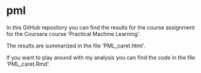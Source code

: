 # pml

In this GitHub repository you can find the results for the course assignment for the Coursera course 'Practical Machine Learning'.

The results are summarized in the file 'PML_caret.html'.

If you want to play around with my analysis you can find the code in the file 'PML_caret.Rmd'.